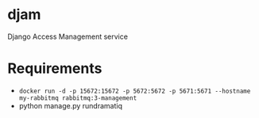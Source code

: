 # djam
Django Access Management service

# Requirements
 - ```docker run -d -p 15672:15672 -p 5672:5672 -p 5671:5671 --hostname my-rabbitmq rabbitmq:3-management```
 - python manage.py rundramatiq

